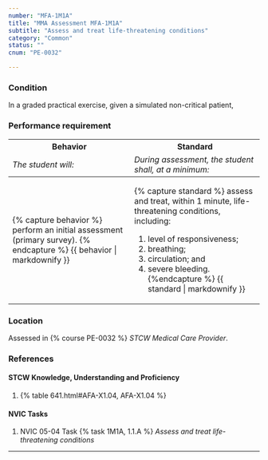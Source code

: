 ```yaml
---
number: "MFA-1M1A"
title: "MMA Assessment MFA-1M1A"
subtitle: "Assess and treat life-threatening conditions"
category: "Common"
status: ""
cnum: "PE-0032"

---
```

### Condition

In a graded practical exercise, given a simulated non-critical patient,

### Performance requirement 

<table width='100%' class='Guidelines'>
 <thead>
 <tr>
     <th class='thirty'>Behavior</th>
     <th class='seventy'>Standard</th>
 </tr>
 <tr>
     <td><em>The student will:</em></td>
     <td><em>During assessment, the student shall, at a minimum:</em></td>
 </tr>
 </thead>
 <tbody>
 

<tr><td>

{% capture behavior %}
 perform an initial assessment (primary survey).
{% endcapture %}
{{ behavior | markdownify }}

</td><td>

{% capture standard %}
assess and treat, within 1 minute, life-threatening conditions, including:  
  
1.  level of responsiveness;    
2.  breathing;    
3.  circulation; and    
4.  severe bleeding.
{%endcapture %}
{{ standard | markdownify }}

</td></tr>



 </tbody>
 </table>

### Location

Assessed in  {% course  PE-0032 %}  *STCW Medical Care Provider*.

### References

#### STCW Knowledge, Understanding and Proficiency

1. {% table 641.html#AFA-X1.04, AFA-X1.04 %}


#### NVIC Tasks

1. NVIC 05-04 Task {% task 1M1A, 1.1.A %} *Assess and treat life-threatening conditions*



***

